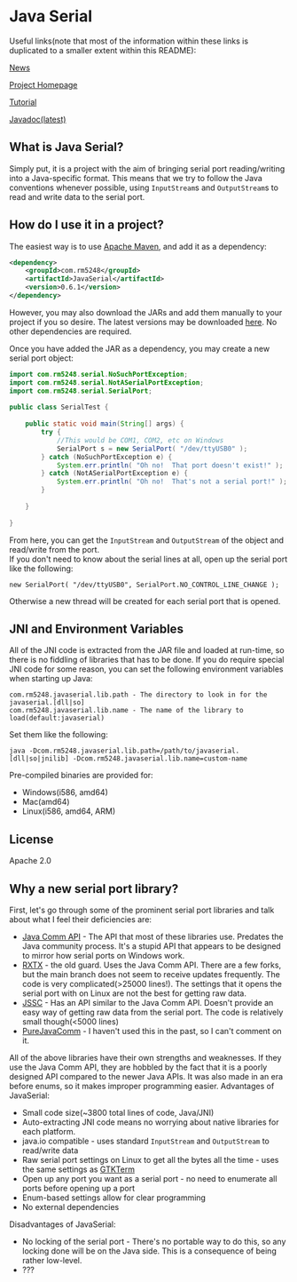 # Java Serial 

Useful links(note that most of the information within these links is duplicated to a smaller extent within this README):

[News]( http://programming.rm5248.com/?cat=6 )

[Project Homepage]( http://programming.rm5248.com/?page_id=19 )

[Tutorial]( http://programming.rm5248.com/?page_id=58 )

[Javadoc(latest)]( http://programming.rm5248.com/releases/JavaSerial/latest/javadoc/ )

## What is Java Serial?

Simply put, it is a project with the aim of bringing serial port reading/writing into a Java-specific format.  This means that we try to follow the Java conventions whenever possible, using `InputStream`s and `OutputStream`s to read and write data to the serial port.

## How do I use it in a project?

The easiest way is to use [Apache Maven]( http://maven.apache.org/ ), and add it as a dependency:

```xml
<dependency>
    <groupId>com.rm5248</groupId>
    <artifactId>JavaSerial</artifactId>
    <version>0.6.1</version>
</dependency>
```
However, you may also download the JARs and add them manually to your project if you so desire.  The latest versions may be downloaded [here]( http://programming.rm5248.com/releases/JavaSerial/latest/ ).  No other dependencies are required.

Once you have added the JAR as a dependency, you may create a new serial port object:

```java
import com.rm5248.serial.NoSuchPortException;
import com.rm5248.serial.NotASerialPortException;
import com.rm5248.serial.SerialPort;
 
public class SerialTest {
 
    public static void main(String[] args) {
        try {
            //This would be COM1, COM2, etc on Windows
            SerialPort s = new SerialPort( "/dev/ttyUSB0" );
        } catch (NoSuchPortException e) {
            System.err.println( "Oh no!  That port doesn't exist!" );
        } catch (NotASerialPortException e) {
            System.err.println( "Oh no!  That's not a serial port!" );
        }
 
    }
 
}
```

From here, you can get the `InputStream` and `OutputStream` of the object and read/write from the port.  
If you don't need to know about the serial lines at all, open up the serial port like the following:
```
new SerialPort( "/dev/ttyUSB0", SerialPort.NO_CONTROL_LINE_CHANGE );
```
Otherwise a new thread will be created for each serial port that is opened.

## JNI and Environment Variables
All of the JNI code is extracted from the JAR file and loaded at run-time, so there is no fiddling of libraries that has to be done.  If you do require special JNI code for some reason, you can set the following environment variables when starting up Java:
```
com.rm5248.javaserial.lib.path - The directory to look in for the javaserial.[dll|so]
com.rm5248.javaserial.lib.name - The name of the library to load(default:javaserial)
```
Set them like the following:
```
java -Dcom.rm5248.javaserial.lib.path=/path/to/javaserial.[dll|so|jnilib] -Dcom.rm5248.javaserial.lib.name=custom-name
```
Pre-compiled binaries are provided for:
* Windows(i586, amd64)
* Mac(amd64)
* Linux(i586, amd64, ARM)

## License
Apache 2.0

## Why a new serial port library?
First, let's go through some of the prominent serial port libraries and talk about what I feel their deficiencies are:
* [Java Comm API](http://www.oracle.com/technetwork/java/index-jsp-141752.html) - The API that most of these libraries use.  Predates the Java community process.  It's a stupid API that appears to be designed to mirror how serial ports on Windows work.
* [RXTX](http://rxtx.qbang.org/wiki/index.php/Main_Page) - the old guard.  Uses the Java Comm API.  There are a few forks, but the main branch does not seem to receive updates frequently.  The code is very complicated(>25000 lines!).  The settings that it opens the serial port with on Linux are not the best for getting raw data.
* [JSSC](https://github.com/scream3r/java-simple-serial-connector) - Has an API similar to the Java Comm API.  Doesn't provide an easy way of getting raw data from the serial port.  The code is relatively small though(<5000 lines)
* [PureJavaComm](http://www.sparetimelabs.com/purejavacomm/purejavacomm.php) - I haven't used this in the past, so I can't comment on it.

All of the above libraries have their own strengths and weaknesses.  If they use the Java Comm API, they are hobbled by the fact that it is a poorly designed API compared to the newer Java APIs.  It was also made in an era before enums, so it makes improper programming easier.
Advantages of JavaSerial:
* Small code size(~3800 total lines of code, Java/JNI)
* Auto-extracting JNI code means no worrying about native libraries for each platform.
* java.io compatible - uses standard `InputStream` and `OutputStream` to read/write data
* Raw serial port settings on Linux to get all the bytes all the time - uses the same settings as [GTKTerm](https://fedorahosted.org/gtkterm/)
* Open up any port you want as a serial port - no need to enumerate all ports before opening up a port
* Enum-based settings allow for clear programming
* No external dependencies

Disadvantages of JavaSerial:
* No locking of the serial port - There's no portable way to do this, so any locking done will be on the Java side.  This is a consequence of being rather low-level.
* ???
